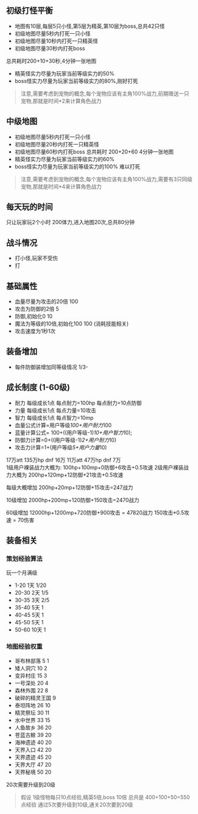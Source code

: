 ## 初级打怪平衡
- 地图有10层,每层5只小怪,第5层为精英,第10层为boss,总共42只怪
- 初级地图尽量5秒内打死一只小怪
- 初级地图尽量10秒内打死一只精英怪
- 初级地图尽量30秒内打死boss

总共耗时200+10+30秒,4分钟一张地图
- 精英怪实力尽量为玩家当前等级实力的50%
- boss怪实力尽量为玩家当前等级实力的80%,刚好打死

> 注意,需要考虑到宠物的概念,每个宠物应该有主角100%战力,前期赠送一只宠物,那就是时间*2来计算角色战力

## 中级地图
- 初级地图尽量5秒内打死一只小怪
- 初级地图尽量20秒内打死一只精英怪
- 初级地图尽量60秒内打死boss
总共耗时 200+20+60 4分钟一张地图
- 精英怪实力尽量为玩家当前等级实力的60%
- boss怪实力尽量为玩家当前等级实力的100% 难以打死
> 注意,需要考虑到宠物的概念,每个宠物应该有主角100%战力,需要有3只同级宠物,那就是时间*4来计算角色战力


## 每天玩的时间
只让玩家玩2个小时 200体力,进入地图20次,总共80分钟


## 战斗情况
- 打小怪,玩家不受伤
- 打

## 基础属性
- 血量尽量为攻击的20倍 100  
- 攻击为防御的2倍 5 
- 防御,初始化0   10
- 魔法为等级的10倍,初始化100 100 (消耗技能相关)
- 攻击速度为1秒1次 

## 装备增加
- 每件防御装增加同等级情况 1/3-


## 成长制度 (1-60级)

- 耐力 每级成长1点  每点耐力=100hp 每点耐力=10点防御
- 力量 每级成长1点  每点力量=10攻击
- 智力 每级成长1点  每点智力=10mp
- 血量公式计算=用户等级*100+用户耐力*100
- 蓝量计算公式= 100+((用户等级-1)*10+用户智力*10);
- 防御力计算=0+((用户等级-1)*2+用户耐力*10)
- 攻击力计算=1+(用户等级*5+用户力量*10)

17万att 135万hp dnf 16万
11万att 47万hp dnf 7万  
1级用户裸装战力大概为:
100hp+100mp+0防御+6攻击+0.5攻速
2级用户裸装战力大概为 
200hp+120mp+12防御+21攻击+0.5攻速

每级大概增加
200hp+20mp+12防御+15攻击=247战力

10级增加
2000hp+200mp+120防御+150攻击=2470战力

60级增加 
12000hp+1200mp+720防御+900攻击 = 47820战力
150攻击*0.5攻速 = 70伤害
## 装备相关




### 策划经验算法
玩一个月满级
- 1-20 1天 1/20
- 20-30 2天 1/5
- 30-35 3天 2/5
- 35-40 5天 1
- 40-45 5天 1
- 45-50 5天 1
- 50-60 10天 1

### 地图经验权重
- 哥布林部落 5  1 
- 矮人洞穴 10   2 
- 变异村庄  15  3 
- 一号深处  20  4
- 森林外围  22  8
- 破碎的精灵王国 9
- 泰坦阵地 26  10
- 精灵祭坛 30  11
- 水中世界 33  15 
- 人鱼故乡 36  20 
- 苍蓝古鲸 39  20 
- 海神遗迹 40  20
- 天界入口 42  20
- 天界遗迹 45  20
- 天界大厅 47  20
- 天界秘境 50  20

20次需要升级到20级

> 假设 1级怪物每只10点经验,精英5倍,boss 10倍 总共是 400+100+50=550 点经验
> 通过5次要升级到10级,通关20次要到20级
